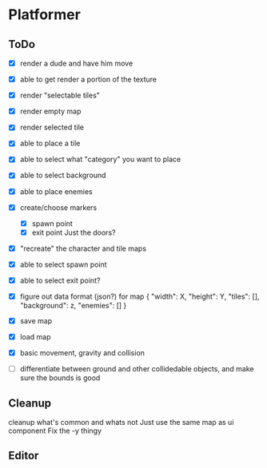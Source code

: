 # Platformer

## ToDo
- [x] render a dude and have him move
- [x] able to get render a portion of the texture
- [x] render "selectable tiles"
- [x] render empty map
- [x] render selected tile
- [x] able to place a tile
- [x] able to select what "category" you want to place
- [x] able to select background
- [x] able to place enemies
- [x] create/choose markers
    - [x] spawn point
    - [x] exit point
        Just the doors?
- [x] "recreate" the character and tile maps
- [x] able to select spawn point
- [x] able to select exit point?
- [x] figure out data format (json?) for map
    {
        "width": X,
        "height": Y, 
        "tiles": [],
        "background": z,
        "enemies": []
    }
- [x] save map
- [x] load map
- [x] basic movement, gravity and collision
- [ ] differentiate between ground and other collidedable objects, and make sure the bounds is good



## Cleanup
cleanup what's common and whats not
Just use the same map as ui component
Fix the -y thingy


## Editor
